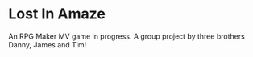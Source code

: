 # Lost In Amaze
An RPG Maker MV game in progress. A group project by three brothers Danny, James and Tim! 